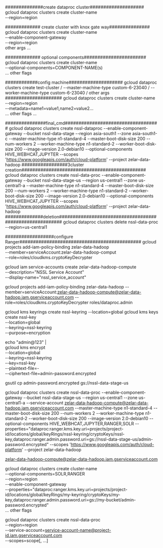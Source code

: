 ##############create dataproc cluster####################
gcloud dataproc clusters create cluster-name \
    --region=region

############# create cluster with knox gate way###############
gcloud dataproc clusters create cluster-name \
    --enable-component-gateway \
    --region=region \
    other args ...

############# optional components#######################
gcloud dataproc clusters create cluster-name \
  --optional-components=COMPONENT-NAME(s) \
  ... other flags

############config machine####################
gcloud dataproc clusters create test-cluster /
    --master-machine-type custom-6-23040 /
    --worker-machine-type custom-6-23040 /
    other args
#####################
gcloud dataproc clusters create cluster-name \
    --region=region \
    --metadata=name1=value1,name2=value2... \
    ... other flags ...

###############final_cmd###################################
gcloud dataproc clusters create nssl-dataproc --enable-component-gateway --bucket nssl-data-stage --region asia-south1 --zone asia-south1-c --master-machine-type n1-standard-4 --master-boot-disk-size 200 --num-workers 2 --worker-machine-type n1-standard-2 --worker-boot-disk-size 200 --image-version 2.0-debian10 --optional-components HIVE_WEBHCAT,JUPYTER --scopes 'https://www.googleapis.com/auth/cloud-platform' --project zelar-data-hadoop
#################3cluster creation##############################################
gcloud dataproc clusters create nssl-data-proc --enable-component-gateway --bucket nssl-data-stage-us --region us-central1 --zone us-central1-a --master-machine-type n1-standard-4 --master-boot-disk-size 200 --num-workers 2 --worker-machine-type n1-standard-2 --worker-boot-disk-size 200 --image-version 2.0-debian10 --optional-components HIVE_WEBHCAT,JUPYTER --scopes 'https://www.googleapis.com/auth/cloud-platform' --project zelar-data-hadoop
##############deletion#########################################################
gcloud dataproc clusters delete nssl-data-proc --region=us-central1


##################configure Ranger#############################################
gcloud projects add-iam-policy-binding zelar-data-hadoop \
    --member=serviceAccount:zelar-data-hadoop-comput\
    --role=roles/cloudkms.cryptoKeyDecrypter

gcloud iam service-accounts create zelar-data-hadoop-compute \
    --description="NSSL Service Account" \
    --display-name="nssl_service_account"

gcloud projects add-iam-policy-binding zelar-data-hadoop --member=serviceAccount:zelar-data-hadoop-compute@zelar-data-hadoop.iam.gserviceaccount.com --role=roles/cloudkms.cryptoKeyDecrypter roles/dataproc.admin
    
gcloud kms keyrings create nssl-keyring --location=global
gcloud kms keys create nssl-key \
    --location=global \
    --keyring=nssl-keyring \
    --purpose=encryption

echo "admin@123" | \
  gcloud kms encrypt \
    --location=global \
    --keyring=nssl-keyring \
    --key=nssl-key \
    --plaintext-file=- \
    --ciphertext-file=admin-password.encrypted

gsutil cp admin-password.encrypted gs://nssl-data-stage-us 

gcloud dataproc clusters create nssl-data-proc --enable-component-gateway --bucket nssl-data-stage-us --region us-central1 --zone us-central1-a --service-account zelar-data-hadoop-compute@zelar-data-hadoop.iam.gserviceaccount.com --master-machine-type n1-standard-4 --master-boot-disk-size 200 --num-workers 2 --worker-machine-type n1-standard-2 --worker-boot-disk-size 200 --image-version 2.0-debian10 --optional-components HIVE_WEBHCAT,JUPYTER,RANGER,SOLR  --properties="dataproc:ranger.kms.key.uri=projects/project-id/locations/global/keyRings/nssl-keyring/cryptoKeys/nssl-key,dataproc:ranger.admin.password.uri=gs://nssl-data-stage-us/admin-password.encrypted" --scopes 'https://www.googleapis.com/auth/cloud-platform' --project zelar-data-hadoop

zelar-data-hadoop-compute@zelar-data-hadoop.iam.gserviceaccount.com


gcloud dataproc clusters create cluster-name \
    --optional-components=SOLR,RANGER \
    --region=region \
    --enable-component-gateway \
    --properties="dataproc:ranger.kms.key.uri=projects/project-id/locations/global/keyRings/my-keyring/cryptoKeys/my-key,dataproc:ranger.admin.password.uri=gs://my-bucket/admin-password.encrypted" \
    ... other flags


gcloud dataproc clusters create nssl-data-proc \
    --region=region \
    --service-account=service-account-name@project-id.iam.gserviceaccount.com \
    --scopes=scope[, ...]    